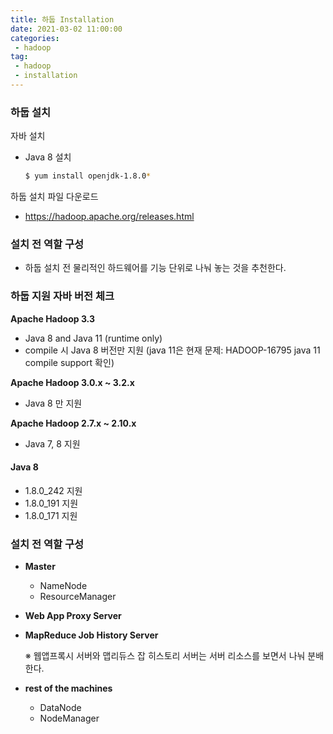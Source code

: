 ```yaml
---
title: 하둡 Installation
date: 2021-03-02 11:00:00
categories:
 - hadoop
tag:
 - hadoop
 - installation
---
```


### 하둡 설치

자바 설치

- Java 8 설치

  ```bash
  $ yum install openjdk-1.8.0*
  ```

하둡 설치 파일 다운로드

- https://hadoop.apache.org/releases.html



### 설치 전 역할 구성

- 하둡 설치 전 물리적인 하드웨어를 기능 단위로 나눠 놓는 것을 추천한다.



<!-- more -->

### 하둡 지원 자바 버전 체크

**Apache Hadoop 3.3**

- Java 8 and Java 11 (runtime only)
- compile 시 Java 8 버전만 지원 (java 11은 현재 문제: HADOOP-16795 java 11 compile support 확인)

**Apache Hadoop 3.0.x ~ 3.2.x**

- Java 8 만 지원

**Apache Hadoop 2.7.x ~ 2.10.x** 

- Java 7, 8 지원



#### Java 8

- 1.8.0_242 지원
- 1.8.0_191 지원
- 1.8.0_171 지원



### 설치 전 역할 구성

- **Master** 

  - NameNode
  - ResourceManager

- **Web App Proxy Server**

- **MapReduce Job History Server**

  ※ 웹앱프록시 서버와 맵리듀스 잡 히스토리 서버는 서버 리소스를 보면서 나눠 분배한다.

- **rest of the machines**

  - DataNode
  - NodeManager

